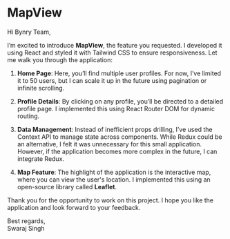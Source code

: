 # MapView

Hi Bynry Team,

I’m excited to introduce **MapView**, the feature you requested. I developed it using React and styled it with Tailwind CSS to ensure responsiveness. Let me walk you through the application:

1. **Home Page**: Here, you’ll find multiple user profiles. For now, I’ve limited it to 50 users, but I can scale it up in the future using pagination or infinite scrolling.

2. **Profile Details**: By clicking on any profile, you’ll be directed to a detailed profile page. I implemented this using React Router DOM for dynamic routing.

3. **Data Management**: Instead of inefficient props drilling, I’ve used the Context API to manage state across components. While Redux could be an alternative, I felt it was unnecessary for this small application. However, if the application becomes more complex in the future, I can integrate Redux.

4. **Map Feature**: The highlight of the application is the interactive map, where you can view the user's location. I implemented this using an open-source library called **Leaflet**.

Thank you for the opportunity to work on this project. I hope you like the application and look forward to your feedback.

Best regards,  
Swaraj Singh
